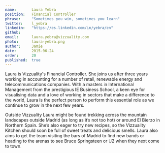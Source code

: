 ```yaml
---
name:       Laura Yebra
position:   Financial Controller
phrase:     "Sometimes you win, sometimes you learn"
twitter:    l_yebra
linkedin:   "https://es.linkedin.com/in/yebra/en"
github:		
email:      laura.yebra@vizzuality.com
photo:      laura-yebra.png
author:     Jamie
date:       2015-06-24
order:      20
published:  true
---
```


Laura is Vizzuality's Financial Controller. She joins us after three years working in accounting for a number of retail, renewable energy and telecommunications companies. With a masters in International Management from the prestigious IE Business School, a keen eye for visualising data and a love of working in sectors that make a difference to the world, Laura is the perfect person to perform this essential role as we continue to grow in the next few years. 

Outside Vizzuality Laura might be found trekking across the mountain landscapes outside Madrid (as long as it’s not too hot) or around El Bierzo in Northern Spain. She’s also eager to try new recipes, so the Vizzuality Kitchen should soon be full of sweet treats and delicious smells. Laura also aims to get the team visiting the bars of Madrid to find new bands or heading to the arenas to see Bruce Springsteen or U2 when they next come to town. 
